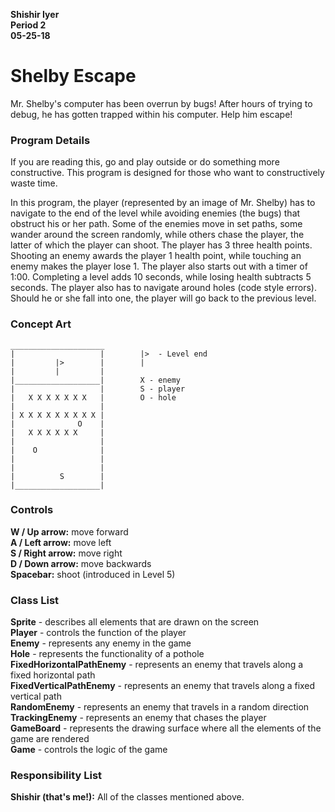 **Shishir Iyer  
Period 2  
05-25-18**  

# Shelby Escape

Mr. Shelby's computer has been overrun by bugs! After hours of trying to debug, he has gotten trapped within his computer. 
Help him escape!

### Program Details

If you are reading this, go and play outside or do something more constructive. This program is designed for those who want
to constructively waste time.

In this program, the player (represented by an image of Mr. Shelby) has to navigate to the end of the level while avoiding 
enemies (the bugs) that obstruct his or her path. Some of the enemies move in set paths, some wander around the screen 
randomly, while others chase the player, the latter of which the player can shoot. The player has 3 three health points. 
Shooting an enemy awards the player 1 health point, while touching an enemy makes the player lose 1. The player also starts
out with a timer of 1:00. Completing a level adds 10 seconds, while losing health subtracts 5 seconds. The player also has to
navigate around holes (code style errors). Should he or she fall into one, the player will go back to the previous level.

### Concept Art

```
_____________________
|                   |        |>  - Level end
|         |>        |        |
|         |         |
|___________________|        X - enemy
|                   |        S - player
|   X X X X X X X   |        O - hole
|                   |
| X X X X X X X X X |
|              O    |
|   X X X X X X     |
|                   |
|    O              |
|                   |
|                   |
|          S        |
|___________________|

```
### Controls

**W / Up arrow:** move forward  
**A / Left arrow:** move left  
**S / Right arrow:** move right  
**D / Down arrow:** move backwards  
**Spacebar:** shoot (introduced in Level 5)  

### Class List

**Sprite** - describes all elements that are drawn on the screen  
**Player** - controls the function of the player  
**Enemy** - represents any enemy in the game  
**Hole** - represents the functionality of a pothole  
**FixedHorizontalPathEnemy** - represents an enemy that travels along a fixed horizontal path  
**FixedVerticalPathEnemy** - represents an enemy that travels along a fixed vertical path  
**RandomEnemy** - represents an enemy that travels in a random direction  
**TrackingEnemy** - represents an enemy that chases the player  
**GameBoard** - represents the drawing surface where all the elements of the game are rendered  
**Game** - controls the logic of the game  

### Responsibility List

**Shishir (that's me!):** All of the classes mentioned above.
